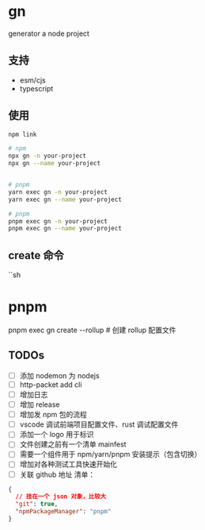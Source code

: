 # gn

generator a node project

## 支持

- esm/cjs
- typescript

## 使用

```sh
npm link

# npm
npx gn -n your-project
npx gn --name your-project


# pnpm
yarn exec gn -n your-project
yarn exec gn --name your-project

# pnpm
pnpm exec gn -n your-project
pnpm exec gn --name your-project
```

## create 命令

``sh

# pnpm

pnpm exec gn create --rollup # 创建 rollup 配置文件

## TODOs

- [ ] 添加 nodemon 为 nodejs
- [ ] http-packet add cli
- [ ] 增加日志
- [ ] 增加 release
- [ ] 增加发 npm 包的流程
- [ ] vscode 调试前端项目配置文件、rust 调试配置文件
- [ ] 添加一个 logo 用于标识
- [ ] 文件创建之前有一个清单 mainfest
- [ ] 需要一个组件用于 npm/yarn/pnpm 安装提示（包含切换）
- [ ] 增加对各种测试工具快速开始化
- [ ] 关联 github 地址
      清单：

```json
{
  // 挂在一个 json 对象，比较大
  "git": true,
  "npmPackageManager": "pnpm"
}
```
